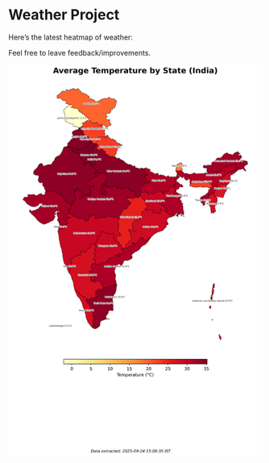 # Weather Project

Here’s the latest heatmap of weather:

Feel free to leave feedback/improvements.

![India Heatmap](docs/assets/india_heatmap.png?v=D3BA3E)
